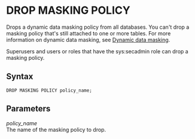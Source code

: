 # DROP MASKING POLICY<a name="r_DROP_MASKING_POLICY"></a>

Drops a dynamic data masking policy from all databases\. You can't drop a masking policy that's still attached to one or more tables\. For more information on dynamic data masking, see [Dynamic data masking](t_ddm.md)\.

Superusers and users or roles that have the sys:secadmin role can drop a masking policy\.

## Syntax<a name="r_DROP_MASKING_POLICY-synopsis"></a>

```
DROP MASKING POLICY policy_name;
```

## Parameters<a name="r_DROP_MASKING_POLICY-parameters"></a>

 *policy\_name*   
The name of the masking policy to drop\.